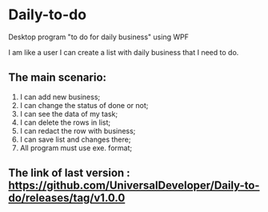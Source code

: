 # Daily-to-do
Desktop program "to do for daily business" using WPF 

I am like a user I can create a list with daily business that I need to do.

## The main scenario:
1. I can add new business;
2. I can change the status of done or not;
3. I can see the data of  my task;
4. I can delete the rows in list;
5. I can redact the row with business;
6. I can save list and changes there;
7. All program must use exe. format;
## The link of last version : https://github.com/UniversalDeveloper/Daily-to-do/releases/tag/v1.0.0

